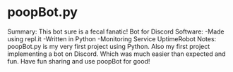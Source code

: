 # poopBot.py
Summary:
This bot sure is a fecal fanatic! Bot for Discord
Software:
-Made using repl.it
-Written in Python
-Monitoring Service UptimeRobot
Notes:
poopBot.py is my very first project using Python. Also my first project implementing a bot on Discord. Which was much easier than expected and fun.
Have fun sharing and use poopBot for good!
